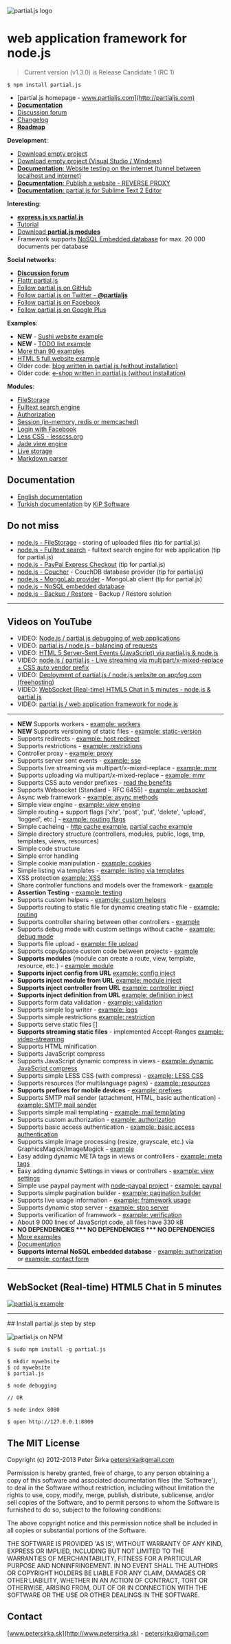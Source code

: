 ![partial.js logo](http://www.partialjs.com/upload/logo.png)

web application framework for node.js
=====================================

> Current version (v1.3.0) is Release Candidate 1 (RC 1)

```
$ npm install partial.js
```

- [partial.js homepage - www.partialjs.com](http://partialjs.com)
- [__Documentation__](http://docs.partialjs.com)
- [Discussion forum](https://groups.google.com/forum/#!forum/partialjs)
- [Changelog](https://github.com/petersirka/partial.js/blob/master/changes.txt)
- [__Roadmap__](https://github.com/petersirka/partial.js/blob/master/roadmap.txt)

__Development__:

- [Download empty project](http://www.partialjs.com/upload/empty-project.zip)
- [Download empty project (Visual Studio / Windows)](http://www.partialjs.com/upload/empty-project-visualstudio.zip)
- [__Documentation__: Website testing on the internet (tunnel between localhost and internet)](http://docs.partialjs.com/#ngrok)
- [__Documentation__: Publish a website - REVERSE PROXY](http://docs.partialjs.com/#publish)
- [__Documentation__: partial.js for Sublime Text 2 Editor](http://docs.partialjs.com/#sublime)

__Interesting__:

- [__express.js vs partial.js__](http://www.partialjs.com/benefits/)
- [Tutorial](http://docs.partialjs.com/tutorial/)
- [Download __partial.js modules__](https://github.com/petersirka/partial.js-modules/)
- Framework supports [NoSQL Embedded database](https://github.com/petersirka/nosql) for max. 20 000 documents per database

__Social networks__:

- [__Discussion forum__](https://groups.google.com/forum/#!forum/partialjs)
- [Flattr partial.js](http://flattr.com/thing/1436218/partial-js-web-application-framework-for-node-js)
- [Follow partial.js on GitHub](https://github.com/petersirka/partial.js)
- [Follow partial.js on Twitter - __@partialjs__](https://twitter.com/partialjs)
- [Follow partial.js on Facebook](https://www.facebook.com/partialjs)
- [Follow partial.js on Google Plus](https://plus.google.com/u/0/113175077493180148081/posts)

__Examples__:

- __NEW__ - [Sushi website example](http://sushi.partialjs.com)
- __NEW__ - [TODO list example](http://todo.partialjs.com)
- [More than 90 examples](https://github.com/petersirka/partial.js/tree/master/examples)
- [HTML 5 full website example](http://www.partialjs.com/get-started/)
- Older code: [blog written in partial.js (without installation)](http://blog.partialjs.com)
- Older code: [e-shop written in partial.js (without installation)](http://eshop.partialjs.com)

__Modules__:

- [FileStorage](https://github.com/petersirka/partial.js-modules/tree/master/filestorage)
- [Fulltext search engine](https://github.com/petersirka/partial.js-modules/tree/master/fulltext)
- [Authorization](https://github.com/petersirka/partial.js-modules/tree/master/authorization)
- [Session (in-memory, redis or memcached)](https://github.com/petersirka/partial.js-modules/tree/master/session)
- [Login with Facebook](https://github.com/petersirka/partial.js-modules/tree/master/facebook)
- [Less CSS - lesscss.org](https://github.com/petersirka/partial.js-modules/tree/master/less)
- [Jade view engine](https://github.com/petersirka/partial.js-modules/tree/master/jade)
- [Live storage](https://github.com/petersirka/partial.js-modules/tree/master/storage)
- [Markdown parser](https://github.com/petersirka/partial.js-modules/tree/master/markdown)

Documentation
-------------
- [English documentation](http://docs.partialjs.com/)
- [Turkish documentation](https://github.com/KiPSOFT/partial.js-turkish-doc/blob/master/baslangic.md) by [KiP Software](http://www.kip-software.org/)

Do not miss
-----------

- [node.js - FileStorage](https://github.com/petersirka/node-filestorage) - storing of uploaded files (tip for partial.js)
- [node.js - Fulltext search](https://github.com/petersirka/node-fulltext) - fulltext search engine for web application (tip for partial.js)
- [node.js - PayPal Express Checkout](https://github.com/petersirka/node-paypal-express-checkout) (tip for partial.js)
- [node.js - Coucher](https://github.com/petersirka/node-couchdb) - CouchDB database provider (tip for partial.js)
- [node.js - MongoLab provider](https://github.com/petersirka/node-mongolab) - MongoLab client (tip for partial.js)
- [node.js - NoSQL embedded database](https://github.com/petersirka/nosql)
- [node.js - Backup / Restore](https://github.com/petersirka/node-backup) - Backup / Restore solution

***

Videos on YouTube
-----------------

- VIDEO: [Node.js / partial.js debugging of web applications](http://www.youtube.com/watch?v=4wLq_bJ_sfs)
- VIDEO: [partial.js / node.js - balancing of requests](http://www.youtube.com/watch?v=1VOJ7cWoboo)
- VIDEO: [HTML 5 Server-Sent Events (JavaScript) via partial.js & node.js](http://www.youtube.com/watch?v=XoWIv3xGxR4)
- VIDEO: [node.js / partial.js - Live streaming via multipart/x-mixed-replace + CSS auto vendor prefix](http://www.youtube.com/watch?v=qZqO4c4Fw2k)
- VIDEO: [Deployment of partial.js / node.js website on appfog.com (freehosting)](http://www.youtube.com/watch?v=kZvCCyR6iBI)
- VIDEO: [WebSocket (Real-time) HTML5 Chat in 5 minutes - node.js & partial.js](http://www.youtube.com/watch?v=lW1vsKMUaKg)
- VIDEO: [partial.js / web application framework for node.js](http://www.youtube.com/watch?v=3GMQJki82Lo)

***

* **NEW** Supports workers - [example: workers](https://github.com/petersirka/partial.js/tree/master/examples/workers)
* **NEW** Supports versioning of static files - [example: static-version](https://github.com/petersirka/partial.js/tree/master/examples/static-version)
* Supports redirects - [example: host redirect](https://github.com/petersirka/partial.js/tree/master/examples/redirect-host)
* Supports restrictions - [example: restrictions](https://github.com/petersirka/partial.js/tree/master/examples/framework-restrictions)
* Controller proxy - [example: proxy](https://github.com/petersirka/partial.js/tree/master/examples/controller-proxy)
* Supports server sent events - [example: sse](https://github.com/petersirka/partial.js/tree/master/examples/server-sent-events)
* Supports live streaming via multipart/x-mixed-replace - [example: mmr](https://github.com/petersirka/partial.js/tree/master/examples/live-streaming)
* Supports uploading via multipart/x-mixed-replace - [example: mmr](https://github.com/petersirka/partial.js/tree/master/examples/live-streaming-upload)
* Supports CSS auto vendor prefixes - [read the benefits](http://www.partialjs.com/benefits/)
* Supports Websocket (Standard - RFC 6455) - [example: websocket](https://github.com/petersirka/partial.js/tree/master/examples/websocket)
* Async web framework - [example: async methods](https://github.com/petersirka/partial.js/tree/master/examples/async)
* Simple view engine - [example: view engine](https://github.com/petersirka/partial.js/tree/master/examples/views)
* Simple routing + support flags ['xhr', 'post', 'put', 'delete', 'upload', 'logged', etc.] - [example: routing flags](https://github.com/petersirka/partial.js/tree/master/examples/routing-flags)
* Simple cacheing - [http cache example](https://github.com/petersirka/partial.js/tree/master/examples/cache-http), [partial cache example](https://github.com/petersirka/partial.js/tree/master/examples/cache-partial)
* Simple directory structure (controllers, modules, public, logs, tmp, templates, views, resources)
* Simple code structure
* Simple error handling
* Simple cookie manipulation - [example: cookies](https://github.com/petersirka/partial.js/tree/master/examples/cookies)
* Simple listing via templates - [example: listing via templates](https://github.com/petersirka/partial.js/tree/master/examples/templating)
* XSS protection [example: XSS](https://github.com/petersirka/partial.js/tree/master/examples/framework-xss-protection)
* Share controller functions and models over the framework - [example](https://github.com/petersirka/partial.js/tree/master/examples/controller-sharing)
* __Assertion Testing__ - [example: testing](https://github.com/petersirka/partial.js/tree/master/examples/testing)
* Supports custom helpers - [example: custom helpers](https://github.com/petersirka/partial.js/tree/master/examples/View-custom-helper)
* Supports routing to static file for dynamic creating static file - [example: routing](https://github.com/petersirka/partial.js/tree/master/examples/routing)
* Supports controller sharing between other controllers - [example](https://github.com/petersirka/partial.js/tree/master/examples/controller-sharing)
* Supports debug mode with custom settings without cache - [example: debug mode](https://github.com/petersirka/partial.js/tree/master/examples/config-debug-release)
* Supports file upload - [example: file upload](https://github.com/petersirka/partial.js/tree/master/examples/upload-multipart)
* Supports copy&paste custom code between projects - [example](https://github.com/petersirka/partial.js/tree/master/examples/framework-custom)
* __Supports modules__ (module can create a route, view, template, resource, etc.) - [example: module](https://github.com/petersirka/partial.js/tree/master/examples/framework-modules)
* __Supports inject config from URL__ [example: config inject](https://github.com/petersirka/partial.js/tree/master/examples/framework-inject-config)
* __Supports inject module from URL__ [example: module inject](https://github.com/petersirka/partial.js/tree/master/examples/framework-inject-module)
* __Supports inject controller from URL__ [example: controller inject](https://github.com/petersirka/partial.js/tree/master/examples/framework-inject-controller)
* __Supports inject definition from URL__ [example: definition inject](https://github.com/petersirka/partial.js/tree/master/examples/framework-inject-definition)
* Supports form data validation - [example: validation](https://github.com/petersirka/partial.js/tree/master/examples/validation)
* Supports simple log writer - [example: logs](https://github.com/petersirka/partial.js/tree/master/examples/logs)
* Supports simple restrictions [example: restriction](https://github.com/petersirka/partial.js/tree/master/examples/restrictions-ip)
* Supports serve static files []
* __Supports streaming static files__ - implemented Accept-Ranges [example: video-streaming](https://github.com/petersirka/partial.js/tree/master/examples/video-streaming)
* Supports HTML minification
* Supports JavaScript compress
* Supports JavaScript dynamic compress in views - [example: dynamic JavaScript compress](https://github.com/petersirka/partial.js/tree/master/examples/views-javascript-compress)
* Supports simple LESS CSS (with compress) - [example: LESS CSS](https://github.com/petersirka/partial.js/tree/master/examples/css-less)
* Supports resources (for multilanguage pages) - [example: resources](https://github.com/petersirka/partial.js/tree/master/examples/localization-resources)
* __Supports prefixes for mobile devices__ - [example: prefixes](https://github.com/petersirka/partial.js/tree/master/examples/mobile)
* Supports SMTP mail sender (attachment, HTML, basic authentication) - [example: SMTP mail sender](https://github.com/petersirka/partial.js/tree/master/examples/email-templating)
* Supports simple mail templating - [example: mail templating](https://github.com/petersirka/partial.js/tree/master/examples/email-templating)
* Supports custom authorization - [example: authorization](https://github.com/petersirka/partial.js/tree/master/examples/authorization)
* Supports basic access authentication - [example: basic access authentication](https://github.com/petersirka/partial.js/tree/master/examples/authorization-www-basic)
* Supports simple image processing (resize, grayscale, etc.) via GraphicsMagick/ImageMagick - [example](https://github.com/petersirka/partial.js/tree/master/examples/picture-resize)
* Easy adding dynamic META tags in views or controllers - [example: meta tags](https://github.com/petersirka/partial.js/tree/master/examples/views-meta)
* Easy adding dynamic Settings in views or controllers - [example: view settings](https://github.com/petersirka/partial.js/tree/master/examples/views-settings)
* Simple use paypal payment with [node-paypal project](https://github.com/petersirka/node-paypal) - [example: paypal](https://github.com/petersirka/partial.js/tree/master/examples/paypal)
* Supports simple pagination builder - [example: pagination builder](https://github.com/petersirka/partial.js/tree/master/examples/paging)
* Supports live usage information - [example: framework usage](https://github.com/petersirka/partial.js/tree/master/examples/framework-usage)
* Supports dynamic stop server - [example: stop server](https://github.com/petersirka/partial.js/tree/master/examples/framework-stop)
* Supports verification of framework - [example: verification](https://github.com/petersirka/partial.js/tree/master/examples/framework-verification)
* About 9 000 lines of JavaScript code, all files have 330 kB
* __NO DEPENDENCIES *** NO DEPENDENCIES *** NO DEPENDENCIES__
* [More examples](https://github.com/petersirka/partial.js/tree/master/examples)
* [Documentation](http://www.partialjs.com/documentation/)
* __Supports internal NoSQL embedded database__ - [example: authorization](https://github.com/petersirka/partial.js/tree/master/examples/authorization) or [example: contact form](https://github.com/petersirka/partial.js/tree/master/examples/contact-form)

***

## WebSocket (Real-time) HTML5 Chat in 5 minutes

[![partial.js example](http://partialjs.com/img/video.jpg)](http://www.youtube.com/watch?v=lW1vsKMUaKg)

***

## Install partial.js step by step

![partial.js on NPM](https://nodei.co/npm/partial.js.png?downloads=true)

```
$ sudo npm install -g partial.js
```
```
$ mkdir mywebsite
$ cd mywebsite
$ partial.js
```
```
$ node debugging

// OR

$ node index 8080
```
```
$ open http://127.0.0.1:8000
```

## The MIT License

Copyright (c) 2012-2013 Peter Širka <petersirka@gmail.com>

Permission is hereby granted, free of charge, to any person obtaining a copy of this software and associated documentation files (the 'Software'), to deal in the Software without restriction, including without limitation the rights to use, copy, modify, merge, publish, distribute, sublicense, and/or sell copies of the Software, and to permit persons to whom the Software is furnished to do so, subject to the following conditions:

The above copyright notice and this permission notice shall be included in all copies or substantial portions of the Software.

THE SOFTWARE IS PROVIDED 'AS IS', WITHOUT WARRANTY OF ANY KIND, EXPRESS OR IMPLIED, INCLUDING BUT NOT LIMITED TO THE WARRANTIES OF MERCHANTABILITY, FITNESS FOR A PARTICULAR PURPOSE AND NONINFRINGEMENT. IN NO EVENT SHALL THE AUTHORS OR COPYRIGHT HOLDERS BE LIABLE FOR ANY CLAIM, DAMAGES OR OTHER LIABILITY, WHETHER IN AN ACTION OF CONTRACT, TORT OR OTHERWISE, ARISING FROM, OUT OF OR IN CONNECTION WITH THE SOFTWARE OR THE USE OR OTHER DEALINGS IN THE SOFTWARE.

## Contact

[www.petersirka.sk](http://www.petersirka.sk) - <petersirka@gmail.com>
